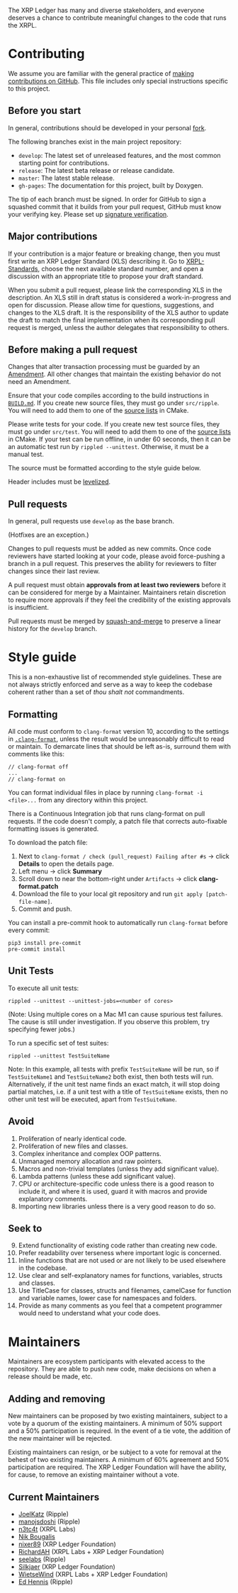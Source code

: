 The XRP Ledger has many and diverse stakeholders, and everyone deserves
a chance to contribute meaningful changes to the code that runs the
XRPL.

# Contributing

We assume you are familiar with the general practice of [making
contributions on GitHub][1]. This file includes only special
instructions specific to this project.


## Before you start

In general, contributions should be developed in your personal
[fork](https://github.com/XRPLF/rippled/fork).

The following branches exist in the main project repository:

- `develop`: The latest set of unreleased features, and the most common
    starting point for contributions.
- `release`: The latest beta release or release candidate.
- `master`: The latest stable release.
- `gh-pages`: The documentation for this project, built by Doxygen.

The tip of each branch must be signed. In order for GitHub to sign a
squashed commit that it builds from your pull request, GitHub must know
your verifying key. Please set up [signature verification][signing].

[rippled]: https://github.com/XRPLF/rippled
[signing]:
    https://docs.github.com/en/authentication/managing-commit-signature-verification/about-commit-signature-verification


## Major contributions

If your contribution is a major feature or breaking change, then you
must first write an XRP Ledger Standard (XLS) describing it. Go to
[XRPL-Standards](https://github.com/XRPLF/XRPL-Standards/discussions),
choose the next available standard number, and open a discussion with an
appropriate title to propose your draft standard.

When you submit a pull request, please link the corresponding XLS in the
description. An XLS still in draft status is considered a
work-in-progress and open for discussion. Please allow time for
questions, suggestions, and changes to the XLS draft. It is the
responsibility of the XLS author to update the draft to match the final
implementation when its corresponding pull request is merged, unless the
author delegates that responsibility to others.


## Before making a pull request

Changes that alter transaction processing must be guarded by an
[Amendment](https://xrpl.org/amendments.html).
All other changes that maintain the existing behavior do not need an
Amendment.

Ensure that your code compiles according to the build instructions in
[`BUILD.md`](./BUILD.md).
If you create new source files, they must go under `src/ripple`.
You will need to add them to one of the
[source lists](./Builds/CMake/RippledCore.cmake) in CMake.

Please write tests for your code.
If you create new test source files, they must go under `src/test`.
You will need to add them to one of the
[source lists](./Builds/CMake/RippledCore.cmake) in CMake.
If your test can be run offline, in under 60 seconds, then it can be an
automatic test run by `rippled --unittest`.
Otherwise, it must be a manual test.

The source must be formatted according to the style guide below.

Header includes must be [levelized](./Builds/levelization).


## Pull requests

In general, pull requests use `develop` as the base branch.

(Hotfixes are an exception.)

Changes to pull requests must be added as new commits.
Once code reviewers have started looking at your code, please avoid
force-pushing a branch in a pull request.
This preserves the ability for reviewers to filter changes since their last
review.

A pull request must obtain **approvals from at least two reviewers** before it
can be considered for merge by a Maintainer.
Maintainers retain discretion to require more approvals if they feel the
credibility of the existing approvals is insufficient.

Pull requests must be merged by [squash-and-merge][2]
to preserve a linear history for the `develop` branch.


# Style guide

This is a non-exhaustive list of recommended style guidelines. These are
not always strictly enforced and serve as a way to keep the codebase
coherent rather than a set of _thou shalt not_ commandments.


## Formatting

All code must conform to `clang-format` version 10,
according to the settings in [`.clang-format`](./.clang-format),
unless the result would be unreasonably difficult to read or maintain.
To demarcate lines that should be left as-is, surround them with comments like
this:

```
// clang-format off
...
// clang-format on
```

You can format individual files in place by running `clang-format -i <file>...`
from any directory within this project.

There is a Continuous Integration job that runs clang-format on pull requests. If the code doesn't comply, a patch file that corrects auto-fixable formatting issues is generated.

To download the patch file:

1. Next to `clang-format / check (pull_request) Failing after #s` -> click **Details** to open the details page.
2. Left menu -> click **Summary**
3. Scroll down to near the bottom-right under `Artifacts` -> click **clang-format.patch**
4. Download the file to your local git repository and run `git apply [patch-file-name]`.
5. Commit and push.

You can install a pre-commit hook to automatically run `clang-format` before every commit:
```
pip3 install pre-commit
pre-commit install
```

## Unit Tests
To execute all unit tests:

```rippled --unittest --unittest-jobs=<number of cores>```

(Note: Using multiple cores on a Mac M1 can cause spurious test failures. The 
cause is still under investigation. If you observe this problem, try specifying fewer jobs.)

To run a specific set of test suites:

```
rippled --unittest TestSuiteName
```
Note: In this example, all tests with prefix `TestSuiteName` will be run, so if
`TestSuiteName1` and `TestSuiteName2` both exist, then both tests will run. 
Alternatively, if the unit test name finds an exact match, it will stop 
doing partial matches, i.e. if a unit test with a title of `TestSuiteName` 
exists, then no other unit test will be executed, apart from `TestSuiteName`.

## Avoid

1. Proliferation of nearly identical code.
2. Proliferation of new files and classes.
3. Complex inheritance and complex OOP patterns.
4. Unmanaged memory allocation and raw pointers.
5. Macros and non-trivial templates (unless they add significant value).
6. Lambda patterns (unless these add significant value).
7. CPU or architecture-specific code unless there is a good reason to
   include it, and where it is used, guard it with macros and provide
   explanatory comments.
8. Importing new libraries unless there is a very good reason to do so.


## Seek to

9. Extend functionality of existing code rather than creating new code.
10. Prefer readability over terseness where important logic is
    concerned.
11. Inline functions that are not used or are not likely to be used
    elsewhere in the codebase.
12. Use clear and self-explanatory names for functions, variables,
    structs and classes.
13. Use TitleCase for classes, structs and filenames, camelCase for
    function and variable names, lower case for namespaces and folders.
14. Provide as many comments as you feel that a competent programmer
    would need to understand what your code does.


# Maintainers

Maintainers are ecosystem participants with elevated access to the repository.
They are able to push new code, make decisions on when a release should be
made, etc.


## Adding and removing

New maintainers can be proposed by two existing maintainers, subject to a vote
by a quorum of the existing maintainers.
A minimum of 50% support and a 50% participation is required.
In the event of a tie vote, the addition of the new maintainer will be
rejected.

Existing maintainers can resign, or be subject to a vote for removal at the
behest of two existing maintainers.
A minimum of 60% agreement and 50% participation are required.
The XRP Ledger Foundation will have the ability, for cause, to remove an
existing maintainer without a vote.


## Current Maintainers

* [JoelKatz](https://github.com/JoelKatz) (Ripple)
* [manojsdoshi](https://github.com/manojsdoshi) (Ripple)
* [n3tc4t](https://github.com/n3tc4t) (XRPL Labs)
* [Nik Bougalis](https://github.com/nbougalis)
* [nixer89](https://github.com/nixer89) (XRP Ledger Foundation)
* [RichardAH](https://github.com/RichardAH) (XRPL Labs + XRP Ledger Foundation)
* [seelabs](https://github.com/seelabs) (Ripple)
* [Silkjaer](https://github.com/Silkjaer) (XRP Ledger Foundation)
* [WietseWind](https://github.com/WietseWind) (XRPL Labs + XRP Ledger Foundation)
* [Ed Hennis](https://github.com/ximinez) (Ripple)


[1]: https://docs.github.com/en/get-started/quickstart/contributing-to-projects
[2]: https://docs.github.com/en/pull-requests/collaborating-with-pull-requests/incorporating-changes-from-a-pull-request/about-pull-request-merges#squash-and-merge-your-commits

